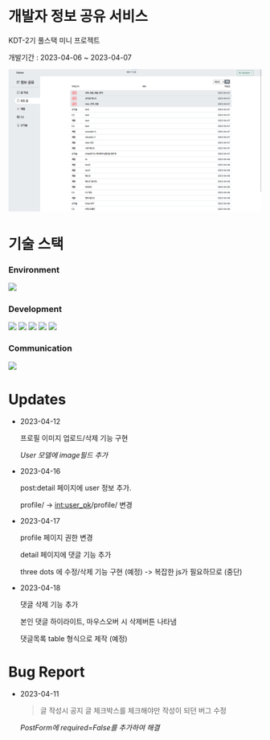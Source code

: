 # 개발자 정보 공유 서비스
KDT-2기 풀스택 미니 프로젝트

개발기간 : 2023-04-06 ~ 2023-04-07

![index](./readme/index.png)

# 기술 스택

### Environment

<img src="https://img.shields.io/badge/VISUAL STUDIO CODE-007ACC?style=for-the-badge&logo=VISUAL STUDIO CODE&logoColor=white">

### Development

<div>
  <img src="https://img.shields.io/badge/HTML-E34F26?style=for-the-badge&logo=HTML5&logoColor=white">
  <img src="https://img.shields.io/badge/CSS-1572B6?style=for-the-badge&logo=CSS3&logoColor=white">
  <img src="https://img.shields.io/badge/JAVASCRIPT-F7DF1E?style=for-the-badge&logo=JAVASCRIPT&logoColor=white">
  <img src="https://img.shields.io/badge/DJANGO-092E20?style=for-the-badge&logo=DJANGO&logoColor=white">
  <img src="https://img.shields.io/badge/PYTHON-3776AB?style=for-the-badge&logo=PYTHON&logoColor=white">
</div>

### Communication

<img src="https://img.shields.io/badge/DISCORD-5865F2?style=for-the-badge&logo=DISCORD&logoColor=white">

# Updates

- 2023-04-12
  
  프로필 이미지 업로드/삭제 기능 구현

  *User 모델에 image필드 추가*

- 2023-04-16

  post:detail 페이지에 user 정보 추가.

  profile/ -> <int:user_pk>/profile/ 변경

- 2023-04-17

  profile 페이지 권한 변경

  detail 페이지에 댓글 기능 추가

  three dots 에 수정/삭제 기능 구현 (예정) -> 복잡한 js가 필요하므로 (중단)

- 2023-04-18

  댓글 삭제 기능 추가

  본인 댓글 하이라이트, 마우스오버 시 삭제버튼 나타냄

  댓글목록 table 형식으로 제작 (예정)

# Bug Report

- 2023-04-11
  > 글 작성시 공지 글 체크박스를 체크해야만 작성이 되던 버그 수정

  *PostForm에 required=False를 추가하여 해결*